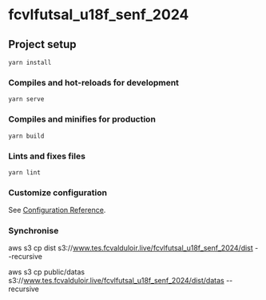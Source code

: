 # fcvlfutsal_u18f_senf_2024

## Project setup
```
yarn install
```

### Compiles and hot-reloads for development
```
yarn serve
```

### Compiles and minifies for production
```
yarn build
```

### Lints and fixes files
```
yarn lint
```

### Customize configuration
See [Configuration Reference](https://cli.vuejs.org/config/).


### Synchronise
aws s3 cp dist  s3://www.tes.fcvalduloir.live/fcvlfutsal_u18f_senf_2024/dist --recursive

aws s3 cp public/datas s3://www.tes.fcvalduloir.live/fcvlfutsal_u18f_senf_2024/dist/datas --recursive 


